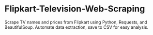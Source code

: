 # Flipkart-Television-Web-Scraping
Scrape TV names and prices from Flipkart using Python, Requests, and BeautifulSoup. Automate data extraction, save to CSV for easy analysis.
